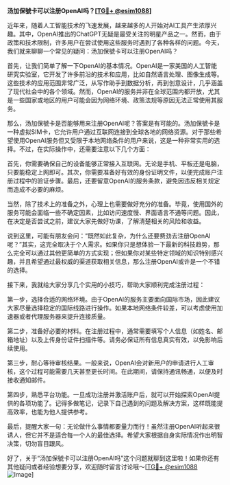 **汤加保號卡可以注册OpenAI吗？[[TG💪+ @esim1088](https://t.me/s/esim1088)]**

近年来，随着人工智能技术的飞速发展，越来越多的人开始对AI工具产生浓厚兴趣。其中，OpenAI推出的ChatGPT无疑是最受关注的明星产品之一。然而，由于政策和技术限制，许多用户在尝试使用这些服务时遇到了各种各样的问题。今天，我们就来聊聊一个常见的疑问：汤加保號卡可以注册OpenAI吗？

首先，让我们简单了解一下OpenAI的基本情况。OpenAI是一家美国的人工智能研究实验室，它开发了许多前沿的技术和应用，比如自然语言处理、图像生成等。这些技术的应用范围非常广泛，从写作助手到数据分析，再到创意设计，几乎涵盖了现代社会中的各个领域。然而，OpenAI的服务并非在全球范围内都开放，尤其是一些国家或地区的用户可能会因为网络环境、政策法规等原因无法正常使用其服务。

那么，汤加保號卡是否能够用来注册OpenAI呢？答案是有可能的。汤加保號卡是一种虚拟SIM卡，它允许用户通过互联网连接到全球各地的网络资源。对于那些希望使用OpenAI服务但又受限于本地网络条件的用户来说，这是一种非常实用的选择。不过，在实际操作中，还需要注意以下几个方面：

首先，你需要确保自己的设备能够正常接入互联网。无论是手机、平板还是电脑，只要能稳定上网即可。其次，你需要准备好有效的身份证明文件，以便完成账户注册过程中的验证步骤。最后，还要留意OpenAI的服务条款，避免因违反相关规定而造成不必要的麻烦。

当然，除了技术上的准备之外，心理上也需要做好充分的准备。毕竟，使用国外的服务可能会面临一些不确定因素，比如访问速度慢、界面语言不通等问题。因此，在决定是否尝试之前，建议大家先做好功课，了解清楚相关的风险和收益。

说到这里，可能有朋友会问：“既然如此复杂，为什么还要费劲去注册OpenAI呢？”其实，这完全取决于个人需求。如果你只是想体验一下最新的科技趋势，那么完全可以通过其他更简单的方式实现；但如果你对某些特定领域的知识特别感兴趣，并且希望通过最权威的渠道获取相关信息，那么注册OpenAI或许是一个不错的选择。

接下来，我就给大家分享几个实用的小技巧，帮助大家顺利完成注册过程：

第一步，选择合适的网络环境。由于OpenAI的服务主要面向国际市场，因此建议大家尽量选择稳定的国际线路进行操作。如果本地网络条件较差，可以考虑使用加速器或者代理服务器来提升连接质量。

第二步，准备好必要的材料。在注册过程中，通常需要填写个人信息（如姓名、邮箱地址）以及上传身份证件扫描件等。请务必保证所有信息真实有效，以免影响后续使用。

第三步，耐心等待审核结果。一般来说，OpenAI会对新用户的申请进行人工审核，这个过程可能需要几天甚至更长时间。在此期间，请保持通讯畅通，以便及时接收通知邮件。

第四步，熟悉平台功能。一旦成功注册并激活账户后，就可以开始探索OpenAI提供的各项功能了。记得多做笔记，记录下自己遇到的问题及解决方案，这样既能提高效率，也能为他人提供参考。

最后，提醒大家一句：无论做什么事情都要量力而行！虽然注册OpenAI听起来很诱人，但它并不是适合每一个人的最佳选择。希望大家根据自身实际情况作出明智决策，切勿盲目跟风。

好了，关于“汤加保號卡可以注册OpenAI吗”这个问题就聊到这里啦！如果你还有其他疑问或者经验想要分享，欢迎随时留言讨论哦～[[TG💪+ @esim1088](https://t.me/s/esim1088) ![Image](https://i.postimg.cc/4NQfJmqS/Snipaste-2025-05-13-00-14-12.png)]